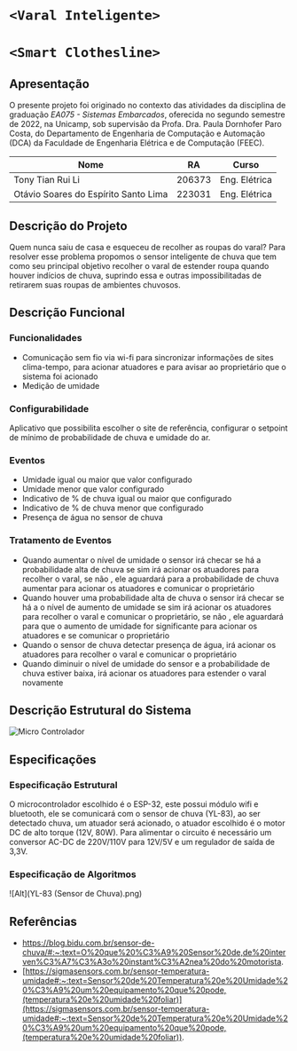 # `<Varal Inteligente>`
  

# `<Smart Clothesline>`  

## Apresentação


O presente projeto foi originado no contexto das atividades da disciplina de graduação *EA075 - Sistemas Embarcados*, oferecida no segundo semestre de 2022, na Unicamp, sob supervisão da Profa. Dra. Paula Dornhofer Paro Costa, do Departamento de Engenharia de Computação e Automação (DCA) da Faculdade de Engenharia Elétrica e de Computação (FEEC).

|Nome | RA | Curso|
|--|--|--|
| Tony Tian Rui Li | 206373 | Eng. Elétrica|
| Otávio Soares do Espírito Santo Lima | 223031 | Eng. Elétrica|
## Descrição do Projeto
Quem nunca saiu de casa e esqueceu de recolher as roupas do varal? Para resolver esse problema propomos o sensor inteligente de chuva que tem como seu principal objetivo recolher o varal de estender roupa quando houver indícios de chuva, suprindo essa e outras impossibilitadas de retirarem suas roupas de ambientes chuvosos.
## Descrição Funcional
### Funcionalidades
  - Comunicação sem fio via wi-fi para sincronizar informações de sites clima-tempo, para acionar atuadores e para avisar ao proprietário que o sistema foi acionado
- Medição de umidade
### Configurabilidade
  Aplicativo que possibilita escolher o site de referência, configurar o setpoint de mínimo de probabilidade de chuva e umidade do ar.
### Eventos
- Umidade igual ou maior que valor configurado
- Umidade menor que valor configurado
- Indicativo de % de chuva igual ou maior que configurado
- Indicativo de % de chuva menor que configurado
- Presença de água no sensor de chuva
### Tratamento de Eventos
- Quando aumentar o nível de umidade o sensor irá checar se há a probabilidade alta de chuva se sim irá acionar os atuadores para recolher o varal, se não , ele aguardará para a probabilidade de chuva aumentar para acionar os atuadores e comunicar o proprietário
- Quando houver uma probabilidade alta de chuva o sensor irá checar se há a o nível de aumento de umidade se sim irá acionar os atuadores para recolher o varal e comunicar o proprietário, se não , ele aguardará para que o aumento de umidade for significante para acionar os atuadores e se comunicar o proprietário
- Quando o sensor de chuva detectar presença de água, irá acionar os atuadores para recolher o varal e comunicar o proprietário
- Quando diminuir o nível de umidade do sensor e a probabilidade de chuva estiver baixa, irá acionar os atuadores para estender o varal novamente
## Descrição Estrutural do Sistema
![Micro Controlador](https://github.com/OtavioSoares1997/ea075/blob/main/2022.2/Micro%20Controlador.png)

## Especificações
### Especificação Estrutural
O microcontrolador escolhido é o ESP-32, este possui módulo wifi e bluetooth, ele se comunicará com o sensor de chuva (YL-83), ao ser detectado chuva, um atuador será acionado, o atuador escolhido é o motor DC de alto torque (12V, 80W). Para alimentar o circuito é necessário um conversor AC-DC de 220V/110V para 12V/5V e um regulador de saída de 3,3V.
 
### Especificação de Algoritmos 

![Alt](YL-83 (Sensor de Chuva).png)


## Referências
- https://blog.bidu.com.br/sensor-de-chuva/#:~:text=O%20que%20%C3%A9%20Sensor%20de,de%20interven%C3%A7%C3%A3o%20instant%C3%A2nea%20do%20motorista.
- [https://sigmasensors.com.br/sensor-temperatura-umidade#:~:text=Sensor%20de%20Temperatura%20e%20Umidade%20%C3%A9%20um%20equipamento%20que%20pode,(temperatura%20e%20umidade%20foliar)](https://sigmasensors.com.br/sensor-temperatura-umidade#:~:text=Sensor%20de%20Temperatura%20e%20Umidade%20%C3%A9%20um%20equipamento%20que%20pode,(temperatura%20e%20umidade%20foliar)).

